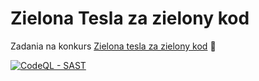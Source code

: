 # Zielona Tesla za zielony kod

Zadania na konkurs [Zielona tesla za zielony kod](https://www.ing.pl/pionteching) 🚀

[![CodeQL - SAST](https://github.com/pionas/INGZielonaTesla/actions/workflows/codeql.yml/badge.svg)](https://github.com/pionas/INGZielonaTesla/actions/workflows/codeql.yml)